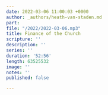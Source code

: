 ```yaml
---
date: 2022-03-06 11:00:03 +0000
author: _authors/heath-van-staden.md
part: 
file: "/2022/2022-03-06.mp3"
title: Finance of the Church
scripture: ''
description: ''
series: ''
duration: '52:56'
length: 63525532
image: ''
notes: ''
published: false

---
```


